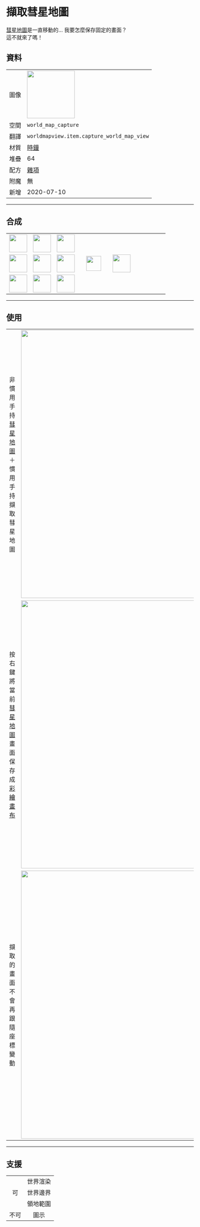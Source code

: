 # 擷取彗星地圖
[彗星地圖](world_map_view.md)是一直移動的... 我要怎麼保存固定的畫面？  
這不就來了嗎！  

## 資料
<table>
    <tr><td>圖像</td><td><img src="https://i.imgur.com/Ix15Njd.png" width="128"/></td></tr>
    <tr><td>空間</td><td><code>world_map_capture</code></td></tr>
    <tr><td>翻譯</td><td><code>worldmapview.item.capture_world_map_view</code></td></tr>
    <tr><td>材質</td><td><a href="https://minecraft.fandom.com/zh/wiki/時鐘">時鐘</a></td></tr>
    <tr><td>堆疊</td><td>64</td></tr>
    <tr><td>配方</td><td><a href="https://minecraft.fandom.com/zh/wiki/合成/雜項配方">雜項</a></td></tr>
    <tr><td>附魔</td><td>無</td></tr>
    <tr><td>新增</td><td>2020-07-10</td></tr>
</table>
  
---

## 合成
<table>
    <tr><td><img src="https://i.imgur.com/m8hwGCr.png" width="48"/></td><td><img src="https://i.imgur.com/t8b3Mmf.png" width="48"/></td><td><img src="https://i.imgur.com/m8hwGCr.png" width="48"/></td><td colspan="3"></td></tr>
    <tr><td><img src="https://i.imgur.com/qpOGxFz.png" width="48"/></td><td><img src="https://i.imgur.com/pCLeiw7.png" width="48"/></td><td><img src="https://i.imgur.com/KjNgrUk.png" width="48"/></td><td width="70" align="center"><img src="https://i.imgur.com/VE0KqIE.png" width="40"/></td><td><img src="https://i.imgur.com/Ix15Njd.png" width="48"/></td><td width="70"></td></tr>
    <tr><td><img src="https://i.imgur.com/m8hwGCr.png" width="48"/></td><td><img src="https://i.imgur.com/Hk1cHf9.png" width="48"/></td><td><img src="https://i.imgur.com/m8hwGCr.png" width="48"/></td><td colspan="3"></td></tr>
</table>
  
---

## 使用
<table>
    <tr><td>非慣用手持<a href="world_map_view.md">彗星地圖</a>＋<br>慣用手持擷取彗星地圖</td><td><img src="https://i.imgur.com/qWLveX2.png" width="720"/></td></tr>
    <tr><td>按右鍵<br/>將當前<a href="world_map_view.md">彗星地圖</a>畫面保存成<a href="draw_map.md">彩繪畫布</a></td><td><img src="https://i.imgur.com/6NtJ5Ac.png" width="720"/></td></tr>
    <tr><td>擷取的畫面不會再跟隨座標變動</td><td><img src="https://i.imgur.com/Gf7aXwB.png" width="720"/></td></tr>
</table>
  
---

## 支援
<table>
    <tr><td rowspan="3" align="center">可</td><td align="center">世界渲染</td></tr>
    <tr><td align="center">世界邊界</td></tr>
    <tr><td align="center">領地範圍</td></tr>
    <tr><td align="center">不可</td><td align="center">圖示</td></tr>
</table>